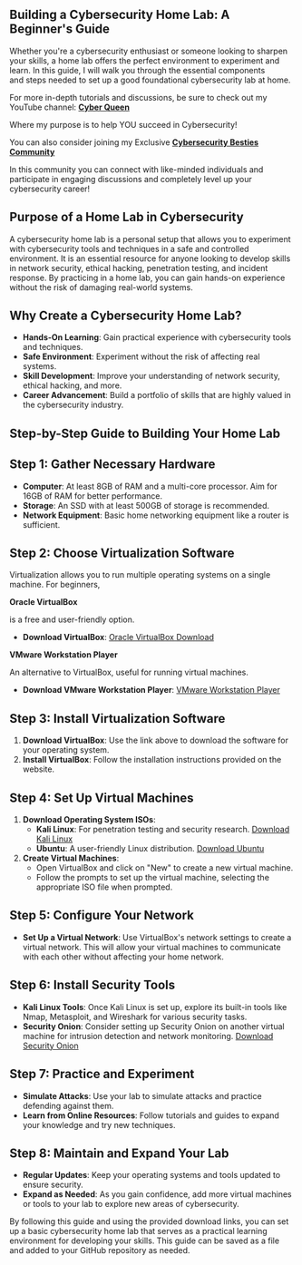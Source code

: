 ## Building a Cybersecurity Home Lab: A Beginner's Guide

Whether you're a cybersecurity enthusiast or someone looking to sharpen your skills, a home lab offers the perfect environment to experiment and learn. In this guide, I will walk you through the essential components and steps needed to set up a good foundational cybersecurity lab at home.

For more in-depth tutorials and discussions, be sure to check out my YouTube channel: **[Cyber Queen](https://www.youtube.com/@cyber.queen_)** 

Where my purpose is to help YOU succeed in Cybersecurity!


You can also consider joining my Exclusive **[Cybersecurity Besties Community](https://www.skool.com/cyberqueen/about)**

In this community you can connect with like-minded individuals and participate in engaging discussions and completely level up your cybersecurity career! 

## **Purpose of a Home Lab in Cybersecurity**

A cybersecurity home lab is a personal setup that allows you to experiment with cybersecurity tools and techniques in a safe and controlled environment. It is an essential resource for anyone looking to develop skills in network security, ethical hacking, penetration testing, and incident response. By practicing in a home lab, you can gain hands-on experience without the risk of damaging real-world systems.

## **Why Create a Cybersecurity Home Lab?**

- **Hands-On Learning**: Gain practical experience with cybersecurity tools and techniques.
- **Safe Environment**: Experiment without the risk of affecting real systems.
- **Skill Development**: Improve your understanding of network security, ethical hacking, and more.
- **Career Advancement**: Build a portfolio of skills that are highly valued in the cybersecurity industry.

## **Step-by-Step Guide to Building Your Home Lab**

## **Step 1: Gather Necessary Hardware**

- **Computer**: At least 8GB of RAM and a multi-core processor. Aim for 16GB of RAM for better performance.
- **Storage**: An SSD with at least 500GB of storage is recommended.
- **Network Equipment**: Basic home networking equipment like a router is sufficient.

## **Step 2: Choose Virtualization Software**

Virtualization allows you to run multiple operating systems on a single machine. For beginners,

**Oracle VirtualBox**

is a free and user-friendly option.

- **Download VirtualBox**: [Oracle VirtualBox Download](https://www.virtualbox.org/wiki/Downloads)

**VMware Workstation Player** 

An alternative to VirtualBox, useful for running virtual machines. 

- **Download VMware Workstation Player**: [VMware Workstation Player](https://www.vmware.com/products/workstation-player.html)

## **Step 3: Install Virtualization Software**

1. **Download VirtualBox**: Use the link above to download the software for your operating system.
2. **Install VirtualBox**: Follow the installation instructions provided on the website.

## **Step 4: Set Up Virtual Machines**

1. **Download Operating System ISOs**:
    - **Kali Linux**: For penetration testing and security research. [Download Kali Linux](https://www.kali.org/get-kali/)
    - **Ubuntu**: A user-friendly Linux distribution. [Download Ubuntu](https://ubuntu.com/download/desktop)
2. **Create Virtual Machines**:
    - Open VirtualBox and click on "New" to create a new virtual machine.
    - Follow the prompts to set up the virtual machine, selecting the appropriate ISO file when prompted.

## **Step 5: Configure Your Network**

- **Set Up a Virtual Network**: Use VirtualBox's network settings to create a virtual network. This will allow your virtual machines to communicate with each other without affecting your home network.

## **Step 6: Install Security Tools**

- **Kali Linux Tools**: Once Kali Linux is set up, explore its built-in tools like Nmap, Metasploit, and Wireshark for various security tasks.
- **Security Onion**: Consider setting up Security Onion on another virtual machine for intrusion detection and network monitoring. [Download Security Onion](https://github.com/Security-Onion-Solutions/securityonion/releases)

## **Step 7: Practice and Experiment**

- **Simulate Attacks**: Use your lab to simulate attacks and practice defending against them.
- **Learn from Online Resources**: Follow tutorials and guides to expand your knowledge and try new techniques.

## **Step 8: Maintain and Expand Your Lab**

- **Regular Updates**: Keep your operating systems and tools updated to ensure security.
- **Expand as Needed**: As you gain confidence, add more virtual machines or tools to your lab to explore new areas of cybersecurity.

By following this guide and using the provided download links, you can set up a basic cybersecurity home lab that serves as a practical learning environment for developing your skills. This guide can be saved as a file and added to your GitHub repository as needed.

